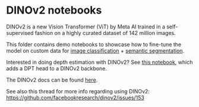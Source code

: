# DINOv2 notebooks

DINOv2 is a new Vision Transformer (ViT) by Meta AI trained in a self-supervised fashion on a highly curated dataset of 142 million images.

This folder contains demo notebooks to showcase how to fine-tune the model on custom data for [image classification](https://github.com/NielsRogge/Transformers-Tutorials/blob/master/DINOv2/Fine_tune_DINOv2_for_image_classification_%5Bminimal%5D.ipynb) + [semantic segmentation](https://github.com/NielsRogge/Transformers-Tutorials/blob/master/DINOv2/Train_a_linear_classifier_on_top_of_DINOv2_for_semantic_segmentation.ipynb).

Interested in doing depth estimation with DINOv2? See [this notebook](https://github.com/NielsRogge/Transformers-Tutorials/blob/master/DPT/Inference_with_DPT_%2B_DINOv2_for_depth_estimation.ipynb), which adds a DPT head to a DINOv2 backbone. 

The DINOv2 docs can be found [here](https://huggingface.co/docs/transformers/main/model_doc/dinov2).

See also this thread for more info regarding using DINOv2: https://github.com/facebookresearch/dinov2/issues/153
